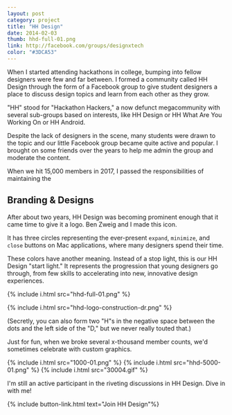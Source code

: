 ```yaml
---
layout: post
category: project
title: "HH Design"
date: 2014-02-03
thumb: hhd-full-01.png
link: http://facebook.com/groups/designxtech
color: "#3DCA53"
---
```


When I started attending hackathons in college, bumping into fellow designers were few and far between. I formed a community called HH Design through the form of a Facebook group to give student designers a place to discuss design topics and learn from each other as they grow.

"HH" stood for "Hackathon Hackers," a now defunct megacommunity with several sub-groups based on interests, like HH Design or HH What Are You Working On or HH Android.

Despite the lack of designers in the scene, many students were drawn to the topic and our little Facebook group became quite active and popular. I brought on some friends over the years to help me admin the group and moderate the content.

When we hit 15,000 members in 2017, I passed the responsibilities of maintaining the 

## Branding & Designs

After about two years, HH Design was becoming prominent enough that it came time to give it a logo. Ben Zweig and I made this icon.

It has three circles representing the ever-present `expand`, `minimize`, and `close` buttons on Mac applications, where many designers spend their time.

These colors have another meaning. Instead of a stop light, this is our HH Design "start light." It represents the progression that young designers go through, from few skills to accelerating into new, innovative design experiences.

{% include i.html src="hhd-full-01.png" %}

{% include i.html src="hhd-logo-construction-dr.png" %}

(Secretly, you can also form two "H"s in the negative space between the dots and the left side of the "D," but we never really touted that.)

Just for fun, when we broke several x-thousand member counts, we'd sometimes celebrate with custom graphics.

{% include i.html src="1000-01.png" %}
{% include i.html src="hhd-5000-01.png" %}
{% include i.html src="30004.gif" %}

I'm still an active participant in the riveting discussions in HH Design. Dive in with me!

{% include button-link.html text="Join HH Design"%}
